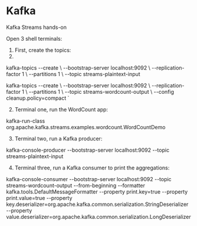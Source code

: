 # Kafka

Kafka Streams hands-on

Open 3 shell terminals:

1. First, create the topics:
2. 
kafka-topics --create \\
    --bootstrap-server localhost:9092 \\
    --replication-factor 1 \\
    --partitions 1 \\
    --topic streams-plaintext-input

kafka-topics --create \\
    --bootstrap-server localhost:9092 \\
    --replication-factor 1 \\
    --partitions 1 \\
    --topic streams-wordcount-output \\
    --config cleanup.policy=compact
    `

2. Terminal one, run the WordCount app:

kafka-run-class org.apache.kafka.streams.examples.wordcount.WordCountDemo

3. Terminal two, run a Kafka producer:

kafka-console-producer --bootstrap-server localhost:9092 --topic streams-plaintext-input

4. Terminal three, run a Kafka consumer to print the aggregations:

kafka-console-consumer --bootstrap-server localhost:9092 --topic streams-wordcount-output --from-beginning --formatter kafka.tools.DefaultMessageFormatter --property print.key=true --property print.value=true --property key.deserializer=org.apache.kafka.common.serialization.StringDeserializer --property value.deserializer=org.apache.kafka.common.serialization.LongDeserializer
